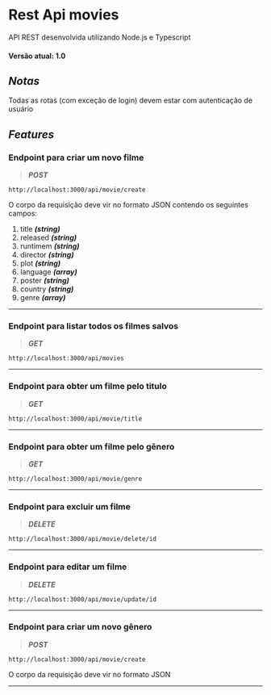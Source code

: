 # Rest Api movies
API REST desenvolvida utilizando Node.js e Typescript

#### Versão atual: 1.0

## *Notas*

Todas as rotas (com exceção de login) devem estar com autenticação de usuário

## *Features*

### Endpoint para criar um novo filme

>***POST***

	http://localhost:3000/api/movie/create
	
O corpo da requisição deve vir no formato JSON contendo os seguintes campos:

 1. title ***(string)***
 2. released ***(string)***
 3. runtimem ***(string)***
 4. director ***(string)***
 5. plot ***(string)***
 6. language ***(array)***
 7. poster ***(string)***
 8. country ***(string)***
 9. genre ***(array)***
 
-----------------------------

### Endpoint para listar todos os filmes salvos

>***GET***

	http://localhost:3000/api/movies
	
-----------------------------
	
### Endpoint para obter um filme pelo titulo

>***GET***

	http://localhost:3000/api/movie/title
	
-----------------------------

### Endpoint para obter um filme pelo gênero

>***GET***

	http://localhost:3000/api/movie/genre
	
-----------------------------

### Endpoint para excluir um filme

>***DELETE***

	http://localhost:3000/api/movie/delete/id
	
-----------------------------

### Endpoint para editar um filme

>***DELETE***

	http://localhost:3000/api/movie/update/id
	
-----------------------------

### Endpoint para criar um novo gênero

>***POST***

	http://localhost:3000/api/movie/create
	
O corpo da requisição deve vir no formato JSON
 
-----------------------------


